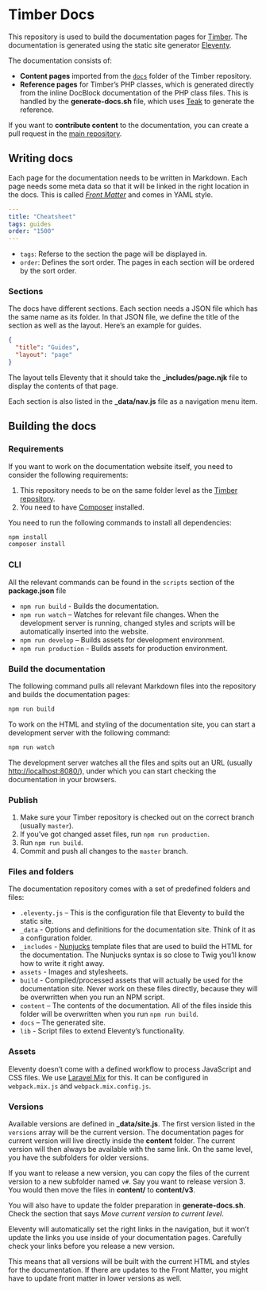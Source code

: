 # Timber Docs

This repository is used to build the documentation pages for [Timber](http://github.com/timber/timber). The documentation is generated using the static site generator [Eleventy](https://www.11ty.io/).

The documentation consists of:

- **Content pages** imported from the [`docs`](https://github.com/timber/timber/tree/master/docs/) folder of the Timber repository.
- **Reference pages** for Timber’s PHP classes, which is generated directly from the inline DocBlock documentation of the PHP class files. This is handled by the **generate-docs.sh** file, which uses [Teak](https://github.com/timber/teak) to generate the reference.

If you want to **contribute content** to the documentation, you can create a pull request in the [main repository](https://github.com/timber/timber/).

## Writing docs

Each page for the documentation needs to be written in Markdown. Each page needs some meta data so that it will be linked in the right location in the docs. This is called [*Front Matter*](https://www.11ty.io/docs/data-frontmatter/) and comes in YAML style.

```yaml
---
title: "Cheatsheet"
tags: guides
order: "1500"
---
```

- `tags`: Referse to the section the page will be displayed in.
- `order`: Defines the sort order. The pages in each section will be ordered by the sort order.

### Sections

The docs have different sections. Each section needs a JSON file which has the same name as its folder. In that JSON file, we define the title of the section as well as the layout. Here’s an example for guides.

```json
{
  "title": "Guides",
  "layout": "page"
}
```

The layout tells Eleventy that it should take the **_includes/page.njk** file to display the contents of that page.

Each section is also listed in the **_data/nav.js** file as a navigation menu item.

## Building the docs

### Requirements

If you want to work on the documentation website itself, you need to consider the following requirements:

1. This repository needs to be on the same folder level as the [Timber repository](https://github.com/timber/timber).
2. You need to have [Composer](https://getcomposer.org/) installed.

You need to run the following commands to install all dependencies:

```bash
npm install
composer install
```

### CLI

All the relevant commands can be found in the `scripts` section of the **package.json** file

- `npm run build` - Builds the documentation.
- `npm run watch` – Watches for relevant file changes. When the development server is running, changed styles and scripts will be automatically inserted into the website.
- `npm run develop` – Builds assets for development environment.
- `npm run production` - Builds assets for production environment.

### Build the documentation

The following command pulls all relevant Markdown files into the repository and builds the documentation pages:

```bash
npm run build
```

To work on the HTML and styling of the documentation site, you can start a development server with the following command:

```bash
npm run watch
```

The development server watches all the files and spits out an URL (usually <http://localhost:8080/>), under which you can start checking the documentation in your browsers.

### Publish

1. Make sure your Timber repository is checked out on the correct branch (usually `master`).
2. If you’ve got changed asset files, run `npm run production`.
3. Run `npm run build`.
4. Commit and push all changes to the `master` branch.

### Files and folders

The documentation repository comes with a set of predefined folders and files:

- `.eleventy.js` – This is the configuration file that Eleventy to build the static site.
- `_data` - Options and definitions for the documentation site. Think of it as a configuration folder.
- `_includes` - [Nunjucks](https://mozilla.github.io/nunjucks/) template files that are used to build the HTML for the documentation. The Nunjucks syntax is so close to Twig you’ll know how to write it right away.
- `assets` - Images and stylesheets.
- `build` - Compiled/processed assets that will actually be used for the documentation site. Never work on these files directly, because they will be overwritten when you run an NPM script.
- `content` – The contents of the documentation. All of the files inside this folder will be overwritten when you run `npm run build`.
- `docs` – The generated site.
- `lib` - Script files to extend Eleventy’s functionality.

### Assets

Eleventy doesn’t come with a defined workflow to process JavaScript and CSS files. We use [Laravel Mix](https://github.com/JeffreyWay/laravel-mix/) for this. It can be configured in `webpack.mix.js` and `webpack.mix.config.js`.

### Versions

Available versions are defined in **_data/site.js**. The first version listed in the `versions` array will be the current version. The documentation pages for current version will live directly inside the **content** folder. The current version will then always be available with the same link. On the same level, you have the subfolders for older versions.

If you want to release a new version, you can copy the files of the current version to a new subfolder named `v#`. Say you want to release version 3. You would then move the files in **content/** to **content/v3**.

You will also have to update the folder preparation in **generate-docs.sh**. Check the section that says *Move current version to current level*.

Eleventy will automatically set the right links in the navigation, but it won’t update the links you use inside of your documentation pages. Carefully check your links before you release a new version.

This means that all versions will be built with the current HTML and styles for the documentation. If there are updates to the Front Matter, you might have to update front matter in lower versions as well.
